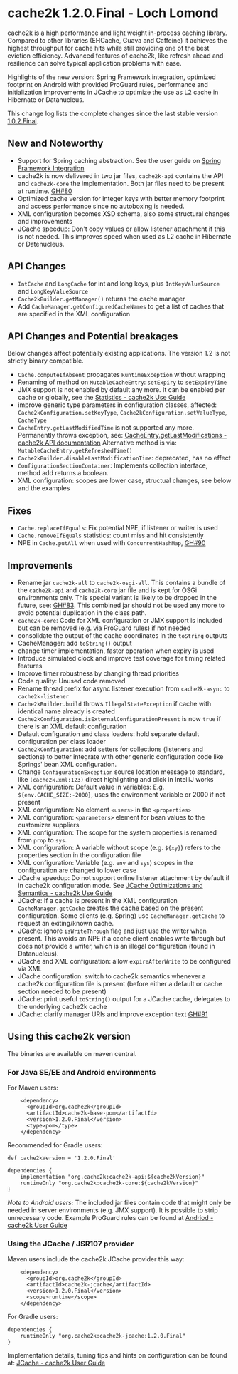 # cache2k 1.2.0.Final - Loch Lomond

cache2k is a high performance and light weight in-process caching library. Compared to other libraries 
(EHCache, Guava and Caffeine) it achieves the highest throughput for cache hits while still providing 
one of the best eviction efficiency. Advanced features of cache2k, like refresh ahead and resilience 
can solve typical application problems with ease.

Highlights of the new version: Spring Framework integration, optimized footprint on Android with 
provided ProGuard rules, performance and initialization improvements in JCache to optimize the use
as L2 cache in Hibernate or Datanucleus.

This change log lists the complete changes since the last stable version [1.0.2.Final](/1/0.2.Final.html). 

## New and Noteworthy

- Support for Spring caching abstraction. See the user guide on [Spring Framework Integration](docs/latest/user-guide.html#spring)
- cache2k is now delivered in two jar files, `cache2k-api` contains the API and `cache2k-core` the
  implementation. Both jar files need to be present at runtime. [GH#80](https://github.com/cache2k/cache2k/issues/80)
- Optimized cache version for integer keys with better memory footprint and access performance 
  since no autoboxing is needed.
- XML configuration becomes XSD schema, also some structural changes and improvements
- JCache speedup: Don't copy values or allow listener attachment if this is not needed. 
  This improves speed when used as L2 cache in Hibernate or Datenucleus.

## API Changes 

- `IntCache` and `LongCache` for int and long keys, plus `IntKeyValueSource` and `LongKeyValueSource`
- `Cache2kBuilder.getManager()` returns the cache manager
- Add `CacheManager.getConfiguredCacheNames` to get a list of caches that are specified in the XML configuration

## API Changes and Potential breakages

Below changes affect potentially existing applications. The version 1.2 is not strictly binary compatible.

- `Cache.computeIfAbsent` propagates `RuntimeException` without wrapping
- Renaming of method on `MutableCacheEntry`: `setExpiry` to `setExpiryTime`
- JMX support is not enabled by default any more. It can be enabled per cache or globally, see the [Statistics - cache2k Use Guide](https://cache2k.org/docs/latest/user-guide.html#statistics)
- improve generic type parameters in configuration classes, affected:
  `Cache2kConfiguration.setKeyType`, `Cache2kConfiguration.setValueType`, `CacheType`
- `CacheEntry.getLastModifiedTime` is not supported any more. Permanently throws exception, see: [CacheEntry.getLastModifications - cache2k API documentation](https://cache2k.org/docs/latest/apidocs/cache2k-api/org/cache2k/CacheEntry.html#getLastModification--)
   Alternative method is via: `MutableCacheEntry.getRefreshedTime()`  
- `Cache2kBuilder.disableLastModificationTime`: deprecated, has no effect 
- `ConfigurationSectionContainer`: Implements collection interface, method add returns a boolean.   
- XML configuration: scopes are lower case, structual changes, see below and the examples   
  
## Fixes

- `Cache.replaceIfEquals`: Fix potential NPE, if listener or writer is used
- `Cache.removeIfEquals` statistics: count miss and hit consistently
- NPE in `Cache.putAll` when used with `ConcurrentHashMap`, [GH#90](https://github.com/cache2k/cache2k/issues/90)

## Improvements

- Rename jar `cache2k-all` to `cache2k-osgi-all`. This contains a bundle of the `cache2k-api` and 
  `cache2k-core`  jar file and is kept for OSGi environments only. This special variant is likely to
  be dropped in the future, see: [GH#83](https://github.com/cache2k/cache2k/issues/83).
  This combined jar should not be used any more to avoid potential duplication in the class path.
- `cache2k-core`: Code for XML configuration or JMX support is included but can be removed (e.g. via ProGuard rules) 
  if not needed 
- consolidate the output of the cache coordinates in the `toString` outputs
- CacheManager: add `toString()` output  
- change timer implementation, faster operation when expiry is used
- Introduce simulated clock and improve test coverage for timing related features
- Improve timer robustness by changing thread priorities
- Code quality: Unused code removed
- Rename thread prefix for async listener execution from `cache2k-async` to `cache2k-listener`
- `Cache2kBuilder.build` throws `IllegalStateException` if cache with identical name already is created
- `Cache2kConfiguration.isExternalConfigurationPresent` is now `true` if there is an XML default configuration
- Default configuration and class loaders: hold separate default configuration per class loader 
- `Cache2kConfiguration`: add setters for collections (listeners and sections) to better integrate with other 
  generic configuration code like Springs' bean XML configuration.
- Change `ConfigurationException` source location message to standard, like `(cache2k.xml:123)` 
  direct highlighting and click in IntelliJ works
- XML configuration: Default value in variables: E.g. `${env.CACHE_SIZE:-2000}`, uses the environment variable or 2000 if not present
- XML configuration: No element `<users>` in the `<properties>`
- XML configuration: `<parameters>` element for bean values to the customizer suppliers
- XML configuration: The scope for the system properties is renamed from `prop` to `sys`.
- XML configuration: A variable without scope (e.g. `${xy}`) refers to the properties section in the configuration file
- XML configuration: Variable (e.g. `env` and `sys`) scopes in the configuration are changed to lower case 
- JCache speedup: Do not support online listener attachment by default if in cache2k configuration mode. 
   See [JCache Optimizations and Semantics - cache2k Use Guide](https://cache2k.org/docs/latest/user-guide.html#jcache-optimizations)
- JCache: If a cache is present in the XML configuration `CacheManager.getCache` creates the cache based on the present configuration.
  Some clients (e.g. Spring) use `CacheManager.getCache` to request an exiting/known cache.
- JCache: ignore `isWriteThrough` flag and just use the writer when present. This avoids an NPE if a cache client enables 
  write through but does not provide a writer, which is an illegal configuration (found in Datanucleus).  
- JCache and XML configuration: allow `expireAfterWrite` to be configured via XML
- JCache configuration: switch to cache2k semantics whenever a cache2k configuration file is present 
  (before either a default or cache section needed to be present)
- JCache: print useful `toString()` output for a JCache cache, delegates to the underlying cache2k cache
- JCache: clarify manager URIs and improve exception text [GH#91](https://github.com/cache2k/cache2k/issues/91)

## Using this cache2k version

The binaries are available on maven central.

### For Java SE/EE and Android environments

For Maven users:

````
    <dependency>
      <groupId>org.cache2k</groupId>
      <artifactId>cache2k-base-pom</artifactId>
      <version>1.2.0.Final</version>
      <type>pom</type>
    </dependency>
````

Recommended for Gradle users:

````
def cache2kVersion = '1.2.0.Final'

dependencies {
    implementation "org.cache2k:cache2k-api:${cache2kVersion}"
    runtimeOnly "org.cache2k:cache2k-core:${cache2kVersion}"
}
````

_Note to Android users:_ The included jar files contain code that might only be needed in server environments (e.g. JMX support).
It is possible to strip unnecessary code. Example ProGuard rules can be found at [Andriod - cache2k User Guide](https://cache2k.org/docs/latest/user-guide.html#android)

### Using the JCache / JSR107 provider

Maven users include the cache2k JCache provider this way:

````
    <dependency>
      <groupId>org.cache2k</groupId>
      <artifactId>cache2k-jcache</artifactId>
      <version>1.2.0.Final</version>
      <scope>runtime</scope>
    </dependency>
````

For Gradle users:

````
dependencies {
    runtimeOnly "org.cache2k:cache2k-jcache:1.2.0.Final"
}
````

Implementation details, tuning tips and hints on configuration can be found at: [JCache - cache2k User Guide](https://cache2k.org/docs/latest/user-guide.html#jcache)
